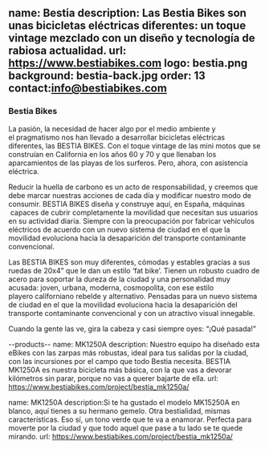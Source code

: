 name: Bestia
description: Las Bestia Bikes son unas bicicletas eléctricas diferentes: un toque vintage mezclado con un diseño y tecnología de rabiosa actualidad. 
url: https://www.bestiabikes.com
logo: bestia.png
background: bestia-back.jpg
order: 13
contact:info@bestiabikes.com
----
### Bestia Bikes

La pasión, la necesidad de hacer algo por el medio ambiente y el pragmatismo nos han llevado a desarrollar bicicletas eléctricas diferentes, las BESTIA BIKES. Con el toque vintage de las mini motos que se construían en California en los años 60 y 70 y que llenaban los aparcamientos de las playas de los surferos. Pero, ahora, con asistencia eléctrica.

Reducir la huella de carbono es un acto de responsabilidad, y creemos que debe marcar nuestras acciones de cada día y modificar nuestro modo de consumir. BESTIA BIKES diseña y construye aquí, en España, máquinas  capaces de cubrir completamente la movilidad que necesitan sus usuarios en su actividad diaria. Siempre con la preocupación por fabricar vehículos eléctricos de acuerdo con un nuevo sistema de ciudad en el que la movilidad evoluciona hacia la desaparición del transporte contaminante convencional. 

Las BESTIA BIKES son muy diferentes, cómodas y estables gracias a sus ruedas de 20x4” que le dan un estilo ‘fat bike’. Tienen un robusto cuadro de acero para soportar la dureza de la ciudad y una personalidad muy acusada: joven, urbana, moderna, cosmopolita, con ese estilo playero californiano rebelde y alternativo. Pensadas para un nuevo sistema de ciudad en el que la movilidad evoluciona hacia la desaparición del transporte contaminante convencional y con un atractivo visual innegable.

Cuando la gente las ve, gira la cabeza y casi siempre oyes: “¡Qué pasada!”

--products--
name: MK1250A
description: Nuestro equipo ha diseñado esta eBikes con las zarpas más robustas, ideal para tus salidas por la ciudad, con las incursiones por el campo que todo Bestia necesita. BESTIA MK1250A es nuestra bicicleta más básica, con la que vas a devorar kilómetros sin parar, porque no vas a querer bajarte de ella.
url: https://www.bestiabikes.com/project/bestia_mk1250a/

name: MK1250A
description:Si te ha gustado el modelo MK15250A en blanco, aquí tienes a su hermano gemelo. Otra bestialidad, mismas características. Eso sí, un tono verde que te va a enamorar. Perfecta para moverte por la ciudad y que todo aquel que pase a tu lado se te quede mirando.
url: https://www.bestiabikes.com/project/bestia_mk1250a/
